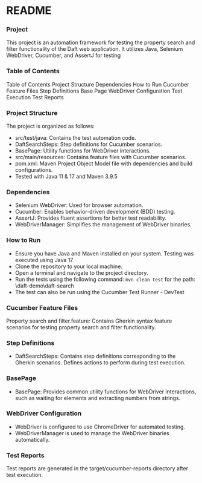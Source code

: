 # README #


### Project ###
This project is an automation framework for testing the property search and filter functionality of the Daft web application.
It utilizes Java, Selenium WebDriver, Cucumber, and AssertJ for testing


### Table of Contents ###
Table of Contents
Project Structure
Dependencies
How to Run
Cucumber Feature Files
Step Definitions
Base Page
WebDriver Configuration
Test Execution
Test Reports

### Project Structure ###
The project is organized as follows:

* src/test/java: Contains the test automation code.
* DaftSearchSteps: Step definitions for Cucumber scenarios.
* BasePage: Utility functions for WebDriver interactions.
* src/main/resources: Contains feature files with Cucumber scenarios.
* pom.xml: Maven Project Object Model file with dependencies and build configurations.
* Tested with Java 11 & 17 and Maven 3.9.5


### Dependencies ###
* Selenium WebDriver: Used for browser automation.
* Cucumber: Enables behavior-driven development (BDD) testing.
* AssertJ: Provides fluent assertions for better test readability.
* WebDriverManager: Simplifies the management of WebDriver binaries.


### How to Run ###
* Ensure you have Java and Maven installed on your system. Testing was executed using Java 17
* Clone the repository to your local machine.
* Open a terminal and navigate to the project directory.
* Run the tests using the following command: ```mvn clean test``` for the path: \daft-demo\daft-search
* The test can also be run using the Cucumber Test Runner - DevTest



### Cucumber Feature Files ###
Property search and filter.feature: Contains Gherkin syntax feature scenarios for testing property search and filter functionality.

### Step Definitions ###
* DaftSearchSteps: Contains step definitions corresponding to the Gherkin scenarios. Defines actions to perform during test execution.

### BasePage ###
* BasePage: Provides common utility functions for WebDriver interactions, such as waiting for elements and extracting numbers from strings.

### WebDriver Configuration ###
* WebDriver is configured to use ChromeDriver for automated testing.
* WebDriverManager is used to manage the WebDriver binaries automatically.

### Test Reports ###
Test reports are generated in the target/cucumber-reports directory after test execution.
